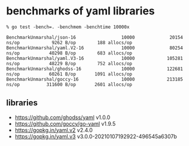 # benchmarks of yaml libraries

```shell
% go test -bench=. -benchmem -benchtime 10000x

BenchmarkUnmarshal/json-16                 10000             20154 ns/op            9262 B/op        188 allocs/op
BenchmarkUnmarshal/yaml.V2-16              10000             80254 ns/op           40298 B/op        683 allocs/op
BenchmarkUnmarshal/yaml.V3-16              10000            105281 ns/op           48229 B/op        752 allocs/op
BenchmarkUnmarshal/ghodss-16               10000            122681 ns/op           60261 B/op       1091 allocs/op
BenchmarkUnmarshal/goccy-16                10000            213185 ns/op          311600 B/op       2601 allocs/op
```

## libraries

* <https://github.com/ghodss/yaml> v1.0.0
* <https://github.com/goccy/go-yaml> v1.9.5
* <https://gopkg.in/yaml.v2> v2.4.0
* <https://gopkg.in/yaml.v3> v3.0.0-20210107192922-496545a6307b
